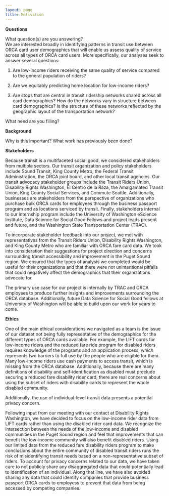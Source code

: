 ```yaml
---
layout: page
title: Motivation
---
```


**Questions**

What question(s) are you answering?  
We are interested broadly in identifying patterns in transit use between ORCA card user demographics that will enable us assess quality of service across all types of ORCA card users. More specifically, our analyses seek to answer several questions:  

1) Are low-income riders receiving the same quality of service compared to the general population of riders?  

2) Are we equitably predicting home location for low-income riders?  

3) Are stops that are central in transit ridership networks shared across all card demographics? How do the networks vary in structure between card demographics? Is the structure of these networks reflected by the geographic layout of the transportation network?  



What need are you filling? 


**Background**

Why is this important?
What work has previously been done?

**Stakeholders**


Because transit is a multifaceted social good, we considered stakeholders from multiple sectors. Our transit organization and policy stakeholders include Sound Transit, King County Metro, the Federal Transit Administration, the ORCA joint board, and other local transit agencies. Our transit advocacy stakeholder groups include the Transit Riders Union, Disability Rights Washington, El Centro de la Raza, the Amalgamated Transit Union, King County Social Services, and Commute Seattle. Additionally, businesses are stakeholders from the perspective of organizations who purchase bulk ORCA cards for employees through the business passport program and as locations serviced by transit. Finally, stakeholders internal to our internship program include the University of Washington eScience Institute, Data Science for Social Good Fellows and project leads present and future, and the Washington State Transportation Center (TRAC).

To incorporate stakeholder feedback into our project, we met with representatives from the Transit Riders Union, Disability Rights Washington, and King County Metro who are familiar with ORCA fare card data. We took into consideration their suggestions for project direction and concerns surrounding transit accessibility and improvement in the Puget Sound region. We ensured that the types of analysis we completed would be useful for their organizations and that there were not unintentional pitfalls that could negatively affect the demographics that their organizations advocate for. 

The primary use case for our project is internally by TRAC and ORCA employees to produce further insights and improvements surrounding the ORCA database. Additionally, future Data Science for Social Good fellows at University of Washington will be able to build upon our work for years to come. 

**Ethics**

One of the main ethical considerations we navigated as a team is the issue of our dataset not being fully representative of the demographics for the different types of ORCA cards available. For example, the LIFT cards for low-income riders and the reduced fare ride program for disabled riders requires knowledge of the programs and an application process, which represents two barriers to full use by the people who are eligible for them. Many low-income riders use cash payments to access transit, which is missing from the ORCA database. Additionally, because there are many definitions of disability and self-identification as disabled must preclude securing a reduced fare disability rider card, there are real concerns about using the subset of riders with disability cards to represent the whole disabled community. 

Additionally, the use of individual-level transit data presents a potential privacy concern. 


Following input from our meeting with our contact at Disability Rights Washington, we have decided to focus on the low-income rider data from LIFT cards rather than using the disabled rider card data. We recognize the intersection between the needs of the low-income and disabled communities in the Puget Sound region and feel that improvements that can benefit the low-income community will also benefit disabled riders. Using our limited data from the reduced fare disability riders program to make conclusions about the entire community of disabled transit riders runs the risk of misidentifying transit needs based on a non-representative subset of riders. To account for privacy concerns related to our data, we have taken care to not publicly share any disaggregated data that could potentially lead to identification of an individual. Along that line, we have also avoided sharing any data that could identify companies that provide business passport ORCA cards to employess to prevent that data from being accessed by competing companies. 